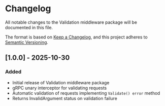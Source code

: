 # Changelog

All notable changes to the Validation middleware package will be documented in this file.

The format is based on [Keep a Changelog](https://keepachangelog.com/en/1.0.0/),
and this project adheres to [Semantic Versioning](https://semver.org/spec/v2.0.0.html).

## [1.0.0] - 2025-10-30

### Added

- Initial release of Validation middleware package
- gRPC unary interceptor for validating requests
- Automatic validation of requests implementing `Validate() error` method
- Returns InvalidArgument status on validation failure
